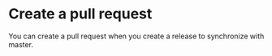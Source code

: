 # Create a pull request

You can create a pull request when you create a release to synchronize with master.
